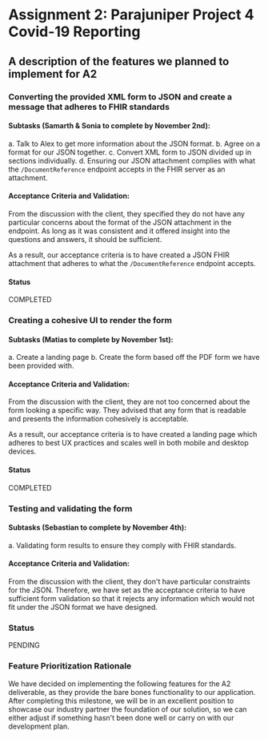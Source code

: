 # Assignment 2: Parajuniper Project 4 Covid-19 Reporting

## A description of the features we planned to implement for A2 

### Converting the provided XML form to JSON and create a message that adheres to FHIR standards

#### Subtasks (Samarth & Sonia to complete by November 2nd): 
a. Talk to Alex to get more information about the JSON format. 
b. Agree on a format for our JSON together.
c. Convert XML form to JSON divided up in sections individually.
d. Ensuring our JSON attachment complies with what the `/DocumentReference` endpoint accepts in the FHIR server as an attachment. 

#### Acceptance Criteria and Validation: 
From the discussion with the client, they specified they do not have any particular concerns about the format of the JSON attachment in the endpoint. As long as it was consistent and it offered insight into the questions and answers, it should be sufficient. 

As a result, our acceptance criteria is to have created a JSON FHIR attachment that adheres to what the `/DocumentReference` endpoint accepts. 

#### Status 
COMPLETED

### Creating a cohesive UI to render the form 

#### Subtasks (Matias to complete by November 1st): 
a. Create a landing page 
b. Create the form based off the PDF form we have been provided with. 

#### Acceptance Criteria and Validation: 
From the discussion with the client, they are not too concerned about the form looking a specific way. They advised that any form that is readable and presents the information cohesively is acceptable. 

As a result, our acceptance criteria is to have created a landing page which adheres to best UX practices and scales well in both mobile and desktop devices. 

#### Status
COMPLETED

### Testing and validating the form 

#### Subtasks (Sebastian to complete by November 4th): 
a. Validating form results to ensure they comply with FHIR standards. 

#### Acceptance Criteria and Validation:
From the discussion with the client, they don't have particular constraints for the JSON. Therefore, we have set as the acceptance criteria to have sufficient form validation so that it rejects any information which would not fit under the JSON format we have designed. 

### Status 
PENDING

### Feature Prioritization Rationale 

We have decided on implementing the following features for the A2 deliverable, as they provide the bare bones functionality to our application. After completing this milestone, we will be in an excellent position to showcase our industry partner the foundation of our solution, so we can either adjust if something hasn't been done well or carry on with our development plan. 